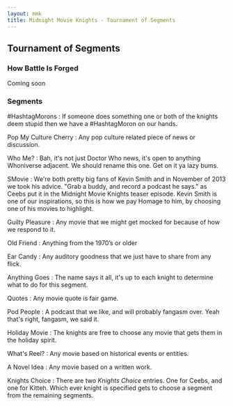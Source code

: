 ```yaml
---
layout: mmk
title: Midnight Movie Knights - Tournament of Segments
---
```

## Tournament of Segments

### How Battle Is Forged

Coming soon


### Segments

&#35;HashtagMorons
: If someone does something one or both of the knights deem stupid then we have a &#35;HashtagMoron on our hands.

Pop My Culture Cherry
: Any pop culture related piece of news or discussion.

Who Me?
: Bah, it's not just Doctor Who news, it's open to anything Whoniverse adjacent. We should rename this one. Get on it ya lazy bums.

SMovie
: We're both pretty big fans of Kevin Smith and in November of 2013 we took his advice. "Grab a buddy, and record a podcast he says." as Ceebs put it in the Midnight Movie Knights teaser episode. Kevin Smith is one of our inspirations, so this is how we pay Homage to him, by choosing one of his movies to highlight.

Guilty Pleasure
: Any movie that we might get mocked for because of how we respond to it. 

Old Friend
: Anything from the 1970’s or older

Ear Candy
: Any auditory goodness that we just have to share from any flick.

Anything Goes
: The name says it all, it's up to each knight to determine what to do for this segment.

Quotes
: Any movie quote is fair game.

Pod People
: A podcast that we like, and will probably fangasm over. Yeah that's right, fangasm, we said it.

Holiday Movie
: The knights are free to choose any movie that gets them in the holiday spirit.

What's Reel?
: Any movie based on historical events or entities.

A Novel Idea
: Any movie based on a written work.

Knights Choice
: There are two *Knights Choice* entries. One for Ceebs, and one for Kitteh. Which ever knight is specified gets to choose a segment from the remaining segments.
